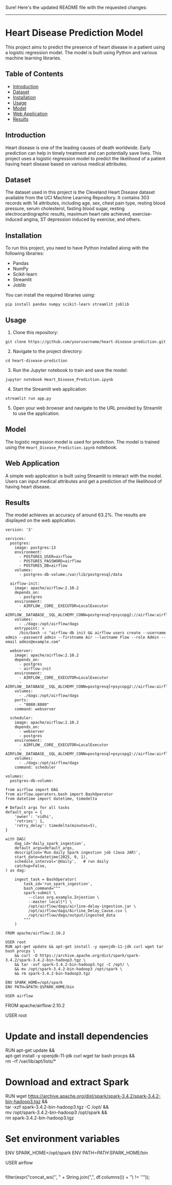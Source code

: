 Sure! Here's the updated README file with the requested changes:

---

# Heart Disease Prediction Model

This project aims to predict the presence of heart disease in a patient using a logistic regression model. The model is built using Python and various machine learning libraries.

## Table of Contents
- [Introduction](#introduction)
- [Dataset](#dataset)
- [Installation](#installation)
- [Usage](#usage)
- [Model](#model)
- [Web Application](#web-application)
- [Results](#results)

## Introduction
Heart disease is one of the leading causes of death worldwide. Early prediction can help in timely treatment and can potentially save lives. This project uses a logistic regression model to predict the likelihood of a patient having heart disease based on various medical attributes.

## Dataset
The dataset used in this project is the Cleveland Heart Disease dataset available from the UCI Machine Learning Repository. It contains 303 records with 14 attributes, including age, sex, chest pain type, resting blood pressure, serum cholesterol, fasting blood sugar, resting electrocardiographic results, maximum heart rate achieved, exercise-induced angina, ST depression induced by exercise, and others.

## Installation
To run this project, you need to have Python installed along with the following libraries:
- Pandas
- NumPy
- Scikit-learn
- Streamlit
- Joblib

You can install the required libraries using:
```
pip install pandas numpy scikit-learn streamlit joblib
```

## Usage
1. Clone this repository:
```
git clone https://github.com/yourusername/heart-disease-prediction.git
```
2. Navigate to the project directory:
```
cd heart-disease-prediction
```
3. Run the Jupyter notebook to train and save the model:
```
jupyter notebook Heart_Disease_Prediction.ipynb
```
4. Start the Streamlit web application:
```
streamlit run app.py
```
5. Open your web browser and navigate to the URL provided by Streamlit to use the application.

## Model
The logistic regression model is used for prediction. The model is trained using the `Heart_Disease_Prediction.ipynb` notebook. 

## Web Application
A simple web application is built using Streamlit to interact with the model. Users can input medical attributes and get a prediction of the likelihood of having heart disease.

## Results
The model achieves an accuracy of around 63.2%. The results are displayed on the web application.

```
version: '3'

services:
  postgres:
    image: postgres:13
    environment:
      - POSTGRES_USER=airflow
      - POSTGRES_PASSWORD=airflow
      - POSTGRES_DB=airflow
    volumes:
      - postgres-db-volume:/var/lib/postgresql/data

  airflow-init:
    image: apache/airflow:2.10.2
    depends_on:
      - postgres
    environment:
      - AIRFLOW__CORE__EXECUTOR=LocalExecutor
      - AIRFLOW__DATABASE__SQL_ALCHEMY_CONN=postgresql+psycopg2://airflow:airflow@postgres/airflow
    volumes:
      - ./dags:/opt/airflow/dags
    entrypoint: >
      /bin/bash -c "airflow db init && airflow users create --username admin --password admin --firstname Air --lastname Flow --role Admin --email admin@example.com"

  webserver:
    image: apache/airflow:2.10.2
    depends_on:
      - postgres
      - airflow-init
    environment:
      - AIRFLOW__CORE__EXECUTOR=LocalExecutor
      - AIRFLOW__DATABASE__SQL_ALCHEMY_CONN=postgresql+psycopg2://airflow:airflow@postgres/airflow
    volumes:
      - ./dags:/opt/airflow/dags
    ports:
      - "8080:8080"
    command: webserver

  scheduler:
    image: apache/airflow:2.10.2
    depends_on:
      - webserver
      - postgres
    environment:
      - AIRFLOW__CORE__EXECUTOR=LocalExecutor
      - AIRFLOW__DATABASE__SQL_ALCHEMY_CONN=postgresql+psycopg2://airflow:airflow@postgres/airflow
    volumes:
      - ./dags:/opt/airflow/dags
    command: scheduler

volumes:
  postgres-db-volume:

```

```
from airflow import DAG
from airflow.operators.bash import BashOperator
from datetime import datetime, timedelta

# Default args for all tasks
default_args = {
    'owner': 'vidhi',
    'retries': 1,
    'retry_delay': timedelta(minutes=5),
}

with DAG(
    dag_id='daily_spark_ingestion',
    default_args=default_args,
    description='Run daily Spark ingestion job (Java JAR)',
    start_date=datetime(2025, 9, 1),
    schedule_interval='@daily',   # run daily
    catchup=False,
) as dag:

    ingest_task = BashOperator(
        task_id='run_spark_ingestion',
        bash_command="""
        spark-submit \
          --class org.example.Injestion \
          --master local[*] \
          /opt/airflow/dags/airline-delay-ingestion.jar \
          /opt/airflow/dags/Airline_Delay_Cause.csv \
          /opt/airflow/dags/output/ingested_data
        """
    )
```
```
FROM apache/airflow:2.10.2

USER root
RUN apt-get update && apt-get install -y openjdk-11-jdk curl wget tar bash procps \
    && curl -O https://archive.apache.org/dist/spark/spark-3.4.2/spark-3.4.2-bin-hadoop3.tgz \
    && tar -xvf spark-3.4.2-bin-hadoop3.tgz -C /opt/ \
    && mv /opt/spark-3.4.2-bin-hadoop3 /opt/spark \
    && rm spark-3.4.2-bin-hadoop3.tgz

ENV SPARK_HOME=/opt/spark
ENV PATH=$PATH:$SPARK_HOME/bin

USER airflow

```
FROM apache/airflow:2.10.2

USER root

# Update and install dependencies
RUN apt-get update && \
    apt-get install -y openjdk-11-jdk curl wget tar bash procps && \
    rm -rf /var/lib/apt/lists/*

# Download and extract Spark
RUN wget https://archive.apache.org/dist/spark/spark-3.4.2/spark-3.4.2-bin-hadoop3.tgz && \
    tar -xzf spark-3.4.2-bin-hadoop3.tgz -C /opt/ && \
    mv /opt/spark-3.4.2-bin-hadoop3 /opt/spark && \
    rm spark-3.4.2-bin-hadoop3.tgz

# Set environment variables
ENV SPARK_HOME=/opt/spark
ENV PATH=$PATH:$SPARK_HOME/bin

USER airflow
```

```
filter(expr("concat_ws('', " + String.join(",", df.columns()) + ") != ''"));
